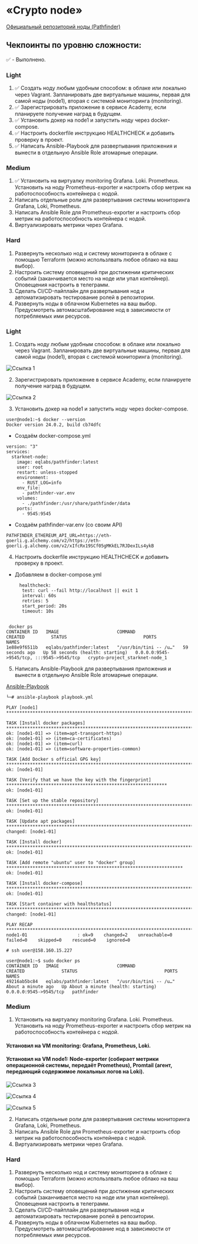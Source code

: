 # «Crypto node»

[Официальный репозиторий ноды (Pathfinder)](https://github.com/eqlabs/pathfinder)

## Чекпоинты по уровню сложности:

:white_check_mark: - Выполнено.

### Light
1. :white_check_mark: Создать ноду любым удобным способом: в облаке или локально через Vagrant. Запланировать две виртуальные машины, первая для самой ноды (node1), вторая с системой мониторинга (monitoring).
2. :white_check_mark: Зарегистрировать приложение в сервисе Academy, если планируете получение наград в будущем.
3. :white_check_mark: Установить докер на node1 и запустить ноду через docker-compose.
4. :white_check_mark: Настроить dockerfile инструкцию HEALTHCHECK и добавить проверку в проект.
5. :white_check_mark: Написать Ansible-Playbook для развертывания приложения и вынести в отдельную Ansible Role атомарные операции.

### Medium
1. :white_check_mark: Установить на виртуалку monitoring Grafana. Loki. Prometheus. Установить на ноду Prometheus-exporter и настроить сбор метрик на работоспособность контейнера с нодой.
2. Написать отдельные роли для развертывания системы мониторинга Grafana, Loki, Prometheus.
3. Написать Ansible Role для Prometheus-exporter и настроить сбор метрик на работоспособность контейнера с нодой.
4. Виртуализировать метрики через Grafana.
   
### Hard
1. Развернуть несколько нод и систему мониторинга в облаке с помощью Terraform (можно использлвать любое облако на ваш выбор).
2. Настроить систему оповещений при достижении критических событий (заканчивается место на ноде или упал контейнер). Оповещения настроить в телеграмм.
3. Сделать CI/CD-пайплайн для развертывания нод и автоматизировать тестирование ролей в репозитории.
4. Развернуть ноды в облачном Kubernetes на ваш выбор. Предусмотреть автомасштабирование нод в зависимости от потребляемых ими ресурсов.



### Light
1. Создать ноду любым удобным способом: в облаке или локально через Vagrant. Запланировать две виртуальные машины, первая для самой ноды (node1), вторая с системой мониторинга (monitoring).

![Ссылка 1](https://github.com/Firewal7/crypto-project/blob/main/image/1.0.jpg)

2. Зарегистрировать приложение в сервисе Academy, если планируете получение наград в будущем. 

![Ссылка 2](https://github.com/Firewal7/crypto-project/blob/main/image/1.2.jpg)

3. Установить докер на node1 и запустить ноду через docker-compose.
```
user@node1:~$ docker --version
Docker version 24.0.2, build cb74dfc
```
- Создаём docker-compose.yml
```
version: "3"
services:
  starknet-node:
    image: eqlabs/pathfinder:latest
    user: root
    restart: unless-stopped
    environment:
      - RUST_LOG=info
    env_file:
      - pathfinder-var.env
    volumes:
      - ./pathfinder:/usr/share/pathfinder/data
    ports:
      - 9545:9545
```
- Создаём pathfinder-var.env (со своим API)
```
PATHFINDER_ETHEREUM_API_URL=https://eth-goerli.g.alchemy.com/v2/https://eth-goerli.g.alchemy.com/v2/xIfcRx19SCf05gMKkEL7RJDexILs4ykB
```
4. Настроить dockerfile инструкцию HEALTHCHECK и добавить проверку в проект.

- Добавляем в docker-compose.yml 
```
     healthcheck:
      test: curl --fail http://localhost || exit 1
      interval: 60s
      retries: 5
      start_period: 20s
      timeout: 10s
```
```
                                                                                                               
 docker ps              
CONTAINER ID   IMAGE                      COMMAND                  CREATED          STATUS                             PORTS                                       NAMES
1e88e9f6511b   eqlabs/pathfinder:latest   "/usr/bin/tini -- /u…"   59 seconds ago   Up 58 seconds (health: starting)   0.0.0.0:9545->9545/tcp, :::9545->9545/tcp   crypto-project_starknet-node_1
```
5. Написать Ansible-Playbook для развертывания приложения и вынести в отдельную Ansible Role атомарные операции.

[Ansible-Playbook](https://github.com/Firewal7/crypto-project/blob/main/ansible/playbook.yml)

```
└─# ansible-playbook playbook.yml                                       

PLAY [node1] ********************************************************************************************************

TASK [Install docker packages] **************************************************************************************
ok: [node1-01] => (item=apt-transport-https)
ok: [node1-01] => (item=ca-certificates)
ok: [node1-01] => (item=curl)
ok: [node1-01] => (item=software-properties-common)

TASK [Add Docker s official GPG key] ********************************************************************************
ok: [node1-01]

TASK [Verify that we have the key with the fingerprint] *************************************************************
ok: [node1-01]

TASK [Set up the stable repository] *********************************************************************************
ok: [node1-01]

TASK [Update apt packages] ******************************************************************************************
changed: [node1-01]

TASK [Install docker] ***********************************************************************************************
ok: [node1-01]

TASK [Add remote "ubuntu" user to "docker" group] *******************************************************************
ok: [node1-01]

TASK [Install docker-compose] ***************************************************************************************
ok: [node1-01]

TASK [Start container with healthstatus] ****************************************************************************
changed: [node1-01]

PLAY RECAP **********************************************************************************************************
node1-01                   : ok=9    changed=2    unreachable=0    failed=0    skipped=0    rescued=0    ignored=0 
```
```
# ssh user@158.160.15.227

user@node1:~$ sudo docker ps
CONTAINER ID   IMAGE                      COMMAND                  CREATED              STATUS                                 PORTS                    NAMES
49216ab5bc84   eqlabs/pathfinder:latest   "/usr/bin/tini -- /u…"   About a minute ago   Up About a minute (health: starting)   0.0.0.0:9545->9545/tcp   pathfinder
```
### Medium
1. Установить на виртуалку monitoring Grafana. Loki. Prometheus. Установить на ноду Prometheus-exporter и настроить сбор метрик на работоспособность контейнера с нодой.

#### Установил на VM monitoring: Grafana, Prometheus, Loki. 

#### Установил на VM node1: Node-exporter (собирает метрики операционной системы, передаёт Prometheus), Promtail (агент, передающий содержимое локальных логов на Loki).

![Ссылка 3](https://github.com/Firewal7/crypto-project/blob/main/image/1.3.jpg)

![Ссылка 4](https://github.com/Firewal7/crypto-project/blob/main/image/1.4.jpg)

![Ссылка 5](https://github.com/Firewal7/crypto-project/blob/main/image/1.5.jpg)

2. Написать отдельные роли для развертывания системы мониторинга Grafana, Loki, Prometheus.
3. Написать Ansible Role для Prometheus-exporter и настроить сбор метрик на работоспособность контейнера с нодой.
4. Виртуализировать метрики через Grafana.
   
### Hard
1. Развернуть несколько нод и систему мониторинга в облаке с помощью Terraform (можно использлвать любое облако на ваш выбор).
2. Настроить систему оповещений при достижении критических событий (заканчивается место на ноде или упал контейнер). Оповещения настроить в телеграмм.
3. Сделать CI/CD-пайплайн для развертывания нод и автоматизировать тестирование ролей в репозитории.
4. Развернуть ноды в облачном Kubernetes на ваш выбор. Предусмотреть автомасштабирование нод в зависимости от потребляемых ими ресурсов.
